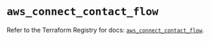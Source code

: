 # `aws_connect_contact_flow`

Refer to the Terraform Registry for docs: [`aws_connect_contact_flow`](https://registry.terraform.io/providers/hashicorp/aws/5.53.0/docs/resources/connect_contact_flow).
